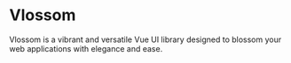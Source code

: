 # Vlossom

Vlossom is a vibrant and versatile Vue UI library designed to blossom your web applications with elegance and ease.
